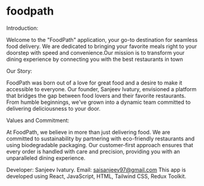 # foodpath
Introduction:

Welcome to the "FoodPath" application, your go-to destination for seamless food delivery. We are dedicated to bringing your favorite meals right to your doorstep with speed and convenience.Our mission is to transform your dining experience by connecting you with the best restaurants in town

Our Story:

FoodPath was born out of a love for great food and a desire to make it accessible to everyone. Our founder, Sanjeev Ivatury, envisioned a platform that bridges the gap between food lovers and their favorite restaurants. From humble beginnings, we've grown into a dynamic team committed to delivering deliciousness to your door.

Values and Commitment:

At FoodPath, we believe in more than just delivering food. We are committed to sustainability by partnering with eco-friendly restaurants and using biodegradable packaging. Our customer-first approach ensures that every order is handled with care and precision, providing you with an unparalleled dining experience.

Developer: Sanjeev Ivatury.
Email: saisanjeev97@gmail.com
This app is developed using React, JavaScript, HTML, Tailwind CSS, Redux Toolkit.
